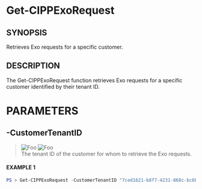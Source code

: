 # Get-CIPPExoRequest
## SYNOPSIS
Retrieves Exo requests for a specific customer.
## DESCRIPTION
The Get-CIPPExoRequest function retrieves Exo requests for a specific customer identified by their tenant ID.
# PARAMETERS

## **-CustomerTenantID**
> ![Foo](https://img.shields.io/badge/Type-String-Blue?) ![Foo](https://img.shields.io/badge/Mandatory-TRUE-Red?) \
The tenant ID of the customer for whom to retrieve the Exo requests.

 #### EXAMPLE 1
```powershell
PS > Get-CIPPExoRequest -CustomerTenantID "7ced1621-b8f7-4231-868c-bc6b1a2f1778"
```

